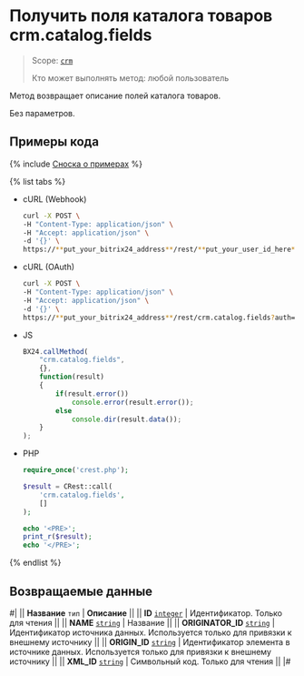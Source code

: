 # Получить поля каталога товаров crm.catalog.fields

> Scope: [`crm`](../../../scopes/permissions.md)
>
> Кто может выполнять метод: любой пользователь

Метод возвращает описание полей каталога товаров.

Без параметров.

## Примеры кода

{% include [Сноска о примерах](../../../../_includes/examples.md) %}

{% list tabs %}

- cURL (Webhook)

    ```bash
    curl -X POST \
    -H "Content-Type: application/json" \
    -H "Accept: application/json" \
    -d '{}' \
    https://**put_your_bitrix24_address**/rest/**put_your_user_id_here**/**put_your_webhook_here**/crm.catalog.fields
    ```

- cURL (OAuth)

    ```bash
    curl -X POST \
    -H "Content-Type: application/json" \
    -H "Accept: application/json" \
    -d '{}' \
    https://**put_your_bitrix24_address**/rest/crm.catalog.fields?auth=**put_access_token_here**
    ```

- JS

    ```js
    BX24.callMethod(
        "crm.catalog.fields",
        {},
        function(result)
        {
            if(result.error())
                console.error(result.error());
            else
                console.dir(result.data());
        }
    );
    ```

- PHP

    ```php
    require_once('crest.php');

    $result = CRest::call(
        'crm.catalog.fields',
        []
    );

    echo '<PRE>';
    print_r($result);
    echo '</PRE>';
    ```

{% endlist %}

## Возвращаемые данные

#|
|| **Название**
`тип` | **Описание** ||
|| **ID** 
[`integer`](../../../data-types.md) | Идентификатор. Только для чтения ||
|| **NAME** 
[`string`](../../../data-types.md) | Название ||
|| **ORIGINATOR_ID** 
[`string`](../../../data-types.md) | Идентификатор источника данных. Используется только для привязки к внешнему источнику ||
|| **ORIGIN_ID** 
[`string`](../../../data-types.md) | Идентификатор элемента в источнике данных. Используется только для привязки к внешнему источнику ||
|| **XML_ID** 
[`string`](../../../data-types.md) | Символьный код. Только для чтения ||
|#